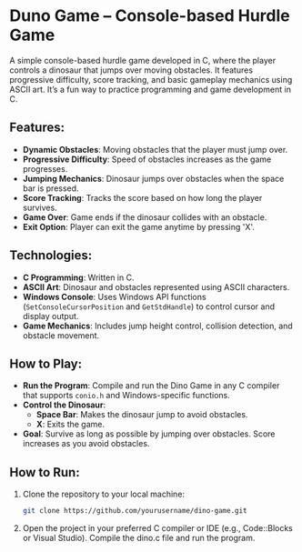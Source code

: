 # Duno Game – Console-based Hurdle Game

A simple console-based hurdle game developed in C, where the player controls a dinosaur that jumps over moving obstacles. It features progressive difficulty, score tracking, and basic gameplay mechanics using ASCII art. It’s a fun way to practice programming and game development in C.

## Features:
- **Dynamic Obstacles**: Moving obstacles that the player must jump over.
- **Progressive Difficulty**: Speed of obstacles increases as the game progresses.
- **Jumping Mechanics**: Dinosaur jumps over obstacles when the space bar is pressed.
- **Score Tracking**: Tracks the score based on how long the player survives.
- **Game Over**: Game ends if the dinosaur collides with an obstacle.
- **Exit Option**: Player can exit the game anytime by pressing 'X'.

## Technologies:
- **C Programming**: Written in C.
- **ASCII Art**: Dinosaur and obstacles represented using ASCII characters.
- **Windows Console**: Uses Windows API functions (`SetConsoleCursorPosition` and `GetStdHandle`) to control cursor and display output.
- **Game Mechanics**: Includes jump height control, collision detection, and obstacle movement.

## How to Play:
- **Run the Program**: Compile and run the Dino Game in any C compiler that supports `conio.h` and Windows-specific functions.
- **Control the Dinosaur**:
  - **Space Bar**: Makes the dinosaur jump to avoid obstacles.
  - **X**: Exits the game.
- **Goal**: Survive as long as possible by jumping over obstacles. Score increases as you avoid obstacles.

## How to Run:
1. Clone the repository to your local machine:
   ```bash
   git clone https://github.com/yourusername/dino-game.git
2. Open the project in your preferred C compiler or IDE (e.g., Code::Blocks or Visual Studio).
Compile the dino.c file and run the program.

